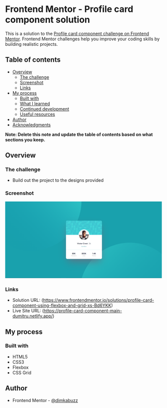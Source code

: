 # Frontend Mentor - Profile card component solution

This is a solution to the [Profile card component challenge on Frontend Mentor](https://www.frontendmentor.io/challenges/profile-card-component-cfArpWshJ). Frontend Mentor challenges help you improve your coding skills by building realistic projects.

## Table of contents

- [Overview](#overview)
  - [The challenge](#the-challenge)
  - [Screenshot](#screenshot)
  - [Links](#links)
- [My process](#my-process)
  - [Built with](#built-with)
  - [What I learned](#what-i-learned)
  - [Continued development](#continued-development)
  - [Useful resources](#useful-resources)
- [Author](#author)
- [Acknowledgments](#acknowledgments)

**Note: Delete this note and update the table of contents based on what sections you keep.**

## Overview

### The challenge

- Build out the project to the designs provided

### Screenshot

![](./screenshot.png)

### Links

- Solution URL: (https://www.frontendmentor.io/solutions/profile-card-component-using-flexbox-and-grid-xs-Bd6YKK)
- Live Site URL: (https://profile-card-component-main-dumitru.netlify.app/)

## My process

### Built with

- HTML5
- CSS3
- Flexbox
- CSS Grid

## Author

- Frontend Mentor - [@dimkabuzz](https://www.frontendmentor.io/profile/dimkabuzz)
